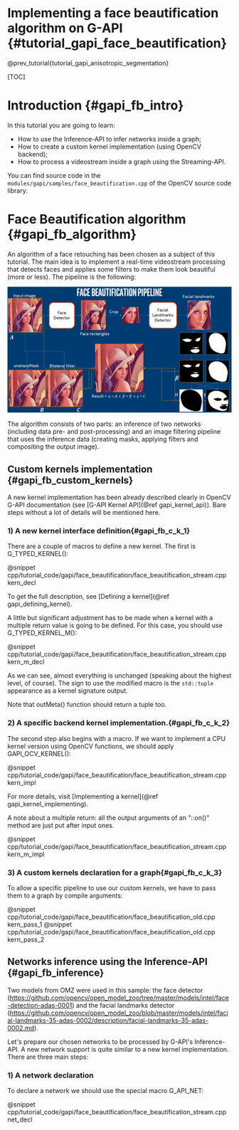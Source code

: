 # Implementing a face beautification algorithm on G-API {#tutorial_gapi_face_beautification}

@prev_tutorial{tutorial_gapi_anisotropic_segmentation}

[TOC]

# Introduction {#gapi_fb_intro}

In this tutorial you are going to learn:
* How to use the Inference-API to infer networks inside a graph;
* How to create a custom kernel implementation (using OpenCV backend);
* How to process a videostream inside a graph using the Streaming-API.

You can find source code in the `modules/gapi/samples/face_beautification.cpp`
of the OpenCV source code library.

# Face Beautification algorithm {#gapi_fb_algorithm}

An algorithm of a face retouching has been chosen as a subject of this tutorial.
The main idea is to implement a real-time videostream processing that detects
faces and applies some filters to make them look beautiful (more or less). The
pipeline is the following:

![The Face Beautification algorithm](pics/algo.png)

The algorithm consists of two parts: an inference of two networks (including
data pre- and post-processing) and an image filtering pipeline that uses the
inference data (creating masks, applying filters and compositing the output
image). 

## Custom kernels implementation {#gapi_fb_custom_kernels}

A new kernel implementation has been already described clearly in OpenCV G-API
documentation (see [G-API Kernel API](@ref gapi_kernel_api)). Bare steps without
a lot of details will be mentioned here.

### 1) A new kernel interface definition{#gapi_fb_c_k_1}

There are a couple of macros to define a new kernel. The first is
G_TYPED_KERNEL():

@snippet cpp/tutorial_code/gapi/face_beautification/face_beautification_stream.cpp kern_decl

To get the full description, see [Defining a kernel](@ref gapi_defining_kernel).

A little but significant adjustment has to be made when a kernel with a multiple
return value is going to be defined. For this case, you should use
G_TYPED_KERNEL_M():

@snippet cpp/tutorial_code/gapi/face_beautification/face_beautification_stream.cpp kern_m_decl

As we can see, almost everything is unchanged (speaking about the highest
level, of course). The sign to use the modified macro is the `std::tuple`
appearance as a kernel signature output.

Note that outMeta() function should return a tuple too.

### 2) A specific backend kernel implementation.{#gapi_fb_c_k_2}

The second step also begins with a macro. If we want to implement a CPU kernel
version using OpenCV functions, we should apply GAPI_OCV_KERNEL():

@snippet cpp/tutorial_code/gapi/face_beautification/face_beautification_stream.cpp kern_impl

For more details, visit [Implementing a kernel](@ref gapi_kernel_implementing).

A note about a multiple return: all the output arguments of an "::on()" method
are just put after input ones.

@snippet cpp/tutorial_code/gapi/face_beautification/face_beautification_stream.cpp kern_m_impl

### 3) A custom kernels declaration for a graph{#gapi_fb_c_k_3}

To allow a specific pipeline to use our custom kernels, we have to pass them
to a graph by compile arguments:

@snippet cpp/tutorial_code/gapi/face_beautification/face_beautification_old.cpp kern_pass_1
@snippet cpp/tutorial_code/gapi/face_beautification/face_beautification_old.cpp kern_pass_2

## Networks inference using the Inference-API {#gapi_fb_inference}

Two models from OMZ were used in this sample: the face detector
(https://github.com/opencv/open_model_zoo/tree/master/models/intel/face-detection-adas-0001)
and the facial landmarks detector
(https://github.com/opencv/open_model_zoo/blob/master/models/intel/facial-landmarks-35-adas-0002/description/facial-landmarks-35-adas-0002.md).

Let's prepare our chosen networks to be processed by G-API's Inference-API.
A new network support is quite similar to a new kernel implementation.
There are three main steps:

### 1) A network declaration

To declare a network we should use the special macro G_API_NET:

@snippet cpp/tutorial_code/gapi/face_beautification/face_beautification_stream.cpp net_decl
